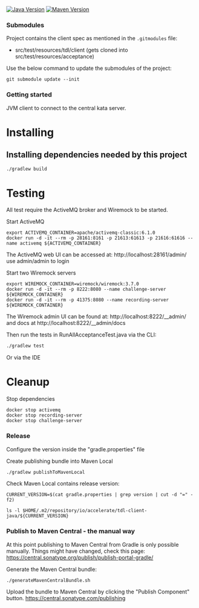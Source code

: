 [![Java Version](http://img.shields.io/badge/Java-21-blue.svg)](http://docs.aws.amazon.com/corretto/latest/corretto-17-ug/downloads-list.html)
[![Maven Version](http://img.shields.io/maven-central/v/io.accelerate/tdl-client-java.svg)](http://search.maven.org/#search%7Cgav%7C1%7Cg%3A%22io.accelerate%22%20AND%20a%3A%22tdl-client-java%22)

### Submodules

Project contains the client spec as mentioned in the `.gitmodules` file:

- src/test/resources/tdl/client (gets cloned into src/test/resources/acceptance)

Use the below command to update the submodules of the project:

```
git submodule update --init
```
### Getting started

JVM client to connect to the central kata server.

# Installing

## Installing dependencies needed by this project

```bash
./gradlew build
```

# Testing

All test require the ActiveMQ broker and Wiremock to be started.

Start ActiveMQ
```shell
export ACTIVEMQ_CONTAINER=apache/activemq-classic:6.1.0
docker run -d -it --rm -p 28161:8161 -p 21613:61613 -p 21616:61616 --name activemq ${ACTIVEMQ_CONTAINER}
```

The ActiveMQ web UI can be accessed at:
http://localhost:28161/admin/
use admin/admin to login

Start two Wiremock servers
```shell
export WIREMOCK_CONTAINER=wiremock/wiremock:3.7.0
docker run -d -it --rm -p 8222:8080 --name challenge-server ${WIREMOCK_CONTAINER}
docker run -d -it --rm -p 41375:8080 --name recording-server ${WIREMOCK_CONTAINER}
```

The Wiremock admin UI can be found at:
http://localhost:8222/__admin/
and docs at
http://localhost:8222/__admin/docs


Then run the tests in RunAllAcceptanceTest.java via the CLI:

```bash
./gradlew test
```

Or via the IDE

# Cleanup

Stop dependencies
```
docker stop activemq
docker stop recording-server
docker stop challenge-server
```

### Release

Configure the version inside the "gradle.properties" file

Create publishing bundle into Maven Local
```bash
./gradlew publishToMavenLocal
```

Check Maven Local contains release version:
```
CURRENT_VERSION=$(cat gradle.properties | grep version | cut -d "=" -f2)

ls -l $HOME/.m2/repository/io/accelerate/tdl-client-java/${CURRENT_VERSION}
```


### Publish to Maven Central - the manual way

At this point publishing to Maven Central from Gradle is only possible manually.
Things might have changed, check this page:
https://central.sonatype.org/publish/publish-portal-gradle/

Generate the Maven Central bundle:
```
./generateMavenCentralBundle.sh
```

Upload the bundle to Maven Central by clicking the "Publish Component" button.
https://central.sonatype.com/publishing
